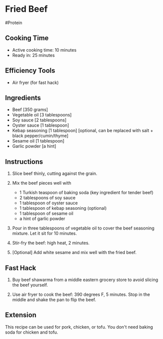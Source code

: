 # Fried Beef

#Protein

## Cooking Time

- Active cooking time: 10 minutes
- Ready in: 25 minutes

## Efficiency Tools

- Air fryer (for fast hack)

## Ingredients

- Beef [350 grams]
- Vegetable oil [3 tablespoons]
- Soy sauce [2 tablespoons]
- Oyster sauce [1 tablespoon]
- Kebap seasoning [1 tablespoon] [optional, can be replaced with salt + black pepper/cumin/thyme]
- Sesame oil [1 tablespoon]
- Garlic powder [a hint]

## Instructions

1. Slice beef thinly, cutting against the grain.

2. Mix the beef pieces well with
    - 1 Turkish teaspoon of baking soda (key ingredient for tender beef)
    - 2 tablespoons of soy sauce
    - 1 tablespoon of oyster sauce
    - 1 tablespoon of kebap seasoning (optional)
    - 1 tablespoon of sesame oil
    - a hint of garlic powder

3. Pour in three tablespoons of vegetable oil to cover the beef seasoning mixture. Let it sit for 10 minutes.

4. Stir-fry the beef: high heat, 2 minutes.

5. [Optional] Add white sesame and mix well with the fried beef.

## Fast Hack

1. Buy beef shawarma from a middle eastern grocery store to avoid slicing the beef yourself.

2. Use air fryer to cook the beef: 390 degrees F, 5 minutes. Stop in the middle and shake the pan to flip the beef.

## Extension

This recipe can be used for pork, chicken, or tofu. You don't need baking soda for chicken and tofu.
